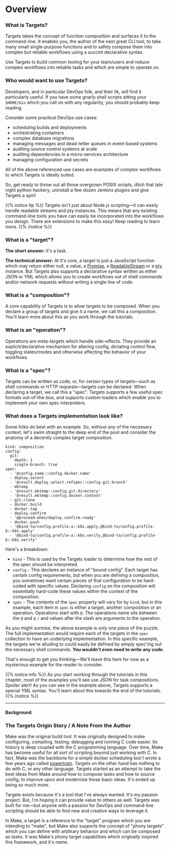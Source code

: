 # Overview

### What is Targets?

Targets takes the concept of function composition and surfaces it to the command-line. It enables you, the author of the next great CLI tool, to take many small single-purpose functions and to safely compose them into complex but reliable workflows using a succint declarative syntax.

Use Targets to build common tooling for your team/users and reduce complex workflows into reliable tasks and which are simple to operate on.

### Who would want to use Targets?

Developers, and in particular DevOps folk, and their ilk, will find it particularly useful. If you have some gnarly shell scripts sitting your `$HOME/bin` which you call on with any regularity, you should probably keep reading.

Consider some practical DevOps use cases:

* scheduling builds and deployments
* orchestrating containers
* complex database migrations
* managing messages and dead-letter queues in event-based systems
* auditing source control systems at scale
* auditing dependencies in a micro-services architecture
* managing configuration and secrets

All of the above referenced use cases are examples of complex workflows to which Targets is ideally suited.

So, get ready to throw out all those overgrown POSIX scripts, ditch that late night python hackery, uninstall a few dozen Jenkins plugins and give Targets a spin!

{{% notice tip %}}
Targets isn't just about Node.js scripting—it can easily handle readable streams and pty instances. This means that any existing command-line tools you have can easily be incorporated into the workflows you design. There are extensions to make this easy! Keep reading to learn more.
{{% /notice %}}

### What is a "target"?

**The short answer:** it's a task.

**The technical answer:** At it's core, a target is just a JavaScript function which may return either null, a value, a [Promise](https://promisesaplus.com/), a [ReadableStream](https://nodejs.org/api/stream.html#stream_readable_streams) or a [pty](https://www.npmjs.com/package/node-pty) instance. But Targets also supports a declarative syntax written as either JSON or YML which allows you to create workflows out of shell commands and/or network requests without writing a single line of code.

### What is a "composition"?

A core capability of Targets is to allow targets to be composed. When you declare a group of targets and give it a name, we call this a composition. You'll learn more about this as you work through the tutorials.

### What is an "operation"?

Operations are meta-targets which handle side-effects. They provide an explicit/declarative mechanism for altering config, dictating control flow, toggling states/modes and otherwise affecting the behavior of your workflows.

### What is a "spec"?

Targets can be written as code, or, for certain types of targets—such as shell commands or HTTP requests—targets can be declared. When declaring a target, we call this a "spec". Targets supports a few useful spec formats out-of-the-box, and supports custom loaders which enable you to implement your own spec interpreters.

### What does a Targets implementation look like?

Some folks do best with an example. So, without any of the necessary context, let's swim straight to the deep end of the pool and consider the anatomy of a decently complex target composition.

```
kind: composition
config:
  git:
    depth: 1
    single-branch: true
spec:
  - '@config.name::config.docker.name'
  - deploy.select
  - '@result.deploy.select.refspec::config.git.branch'
  - mktemp
  - '@result.mktemp::config.git.directory'
  - '@result.mktemp::config.docker.context'
  - git.clone
  - docker.build
  - docker.tag
  - deploy.confirm
  - '@proceed-when/deploy.confirm.ready'
  - docker.push
  - '@bind-to/config.profile-a::k8s.apply,@bind-to/config.profile-b::k8s.apply'
  - '@bind-to/config.profile-a::k8s.verify,@bind-to/config.profile-b::k8s.verify'
```

Here's a breakdown:

* `kind` - This is used by the Targets loader to determine how the rest of the spec should be interpreted.
* `config` - This declares an instance of "bound config". Each target has certain config requirements, but when you are defining a composition, you sometimes want certain pieces of that configuration to be hard-coded with specific values. Declaring `config` on the composition will essentially hard-code these values within the context of the composition.
* `spec` - The contents of the `spec` property will vary for by `kind`, but in this example, each item in `spec` is either a target, another composition or an operation. Operations start with `@`. The operations name sits between the `@` and a `/` and values after the slash are arguments to the operation.

As you might surmise, the above example is only one piece of the puzzle. The full implementation would require each of the targets in the `spec` collection to have an underlying implementation. In this specific example, the targets we're alluding to could easily be defined by simply spec'ing out the necessary shell commands. **You wouldn't even need to write any code.**

That's enough to get you thinking—We'll leave this here for now as a mysterious example for the reader to consider.

{{% notice info %}}
As you start working through the tutorials in this chapter, most of the examples you'll see use JSON for task compositions. Spoiler alert! As you can see in the example above, Targets supports a special YML syntax. You'll learn about this towards the end of the tutorials.
{{% /notice %}}

-----


#### Background

### The Targets Origin Story / A Note From the Author

Make was the original build tool. It was originally designed to make configuring, compiling, testing, debugging and running C code easier. Its history is deep coupled with the C programming language. Over time, Make has become useful for all sort of scripting beyond just working with C. In fact, Make was the backbone for a simple docker scheduling tool I wrote a few years ago called [powertrain](https://github.com/carsdotcom/powertrain). Targets on the other hand has nothing to do with C, or any other language. Targets started as an attempt to take the best ideas from Make around how to compose tasks and how to source config, to improve upon and modernize these basic ideas. It's ended up being so much more.

Targets exists because it's a tool that I've always wanted. It's my passion project. But, I'm hoping it can provide value to others as well. Targets was built for me—but anyone with a passion for DevOps and command-line scripting should be able to find new and creative ways to leverage it.

In Make, a target is a reference to the "target" program which you are intending to "make", but Make also supports the concept of "phony targets" which you can define with arbitrary behavior and which can be composed as tasks. It was Make's phony target capabilities which originally inspired this framework, and it's name.
